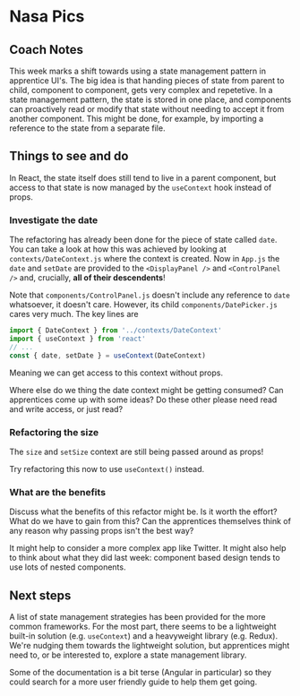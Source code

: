 # Nasa Pics

## Coach Notes

This week marks a shift towards using a state management pattern in apprentice
UI's. The big idea is that handing pieces of state from parent to child,
component to component, gets very complex and repetetive. In a state management
pattern, the state is stored in one place, and components can proactively read
or modify that state without needing to accept it from another component. This
might be done, for example, by importing a reference to the state from a
separate file.

## Things to see and do

In React, the state itself does still tend to live in a parent component, but
access to that state is now managed by the `useContext` hook instead of props.

### Investigate the date

The refactoring has already been done for the piece of state called `date`. You
can take a look at how this was achieved by looking at `contexts/DateContext.js`
where the context is created. Now in `App.js` the `date` and `setDate` are
provided to the `<DisplayPanel />` and `<ControlPanel />` and, crucially, **all
of their descendents**!

Note that `components/ControlPanel.js` doesn't include any reference to `date`
whatsoever, it doesn't care. However, its child `components/DatePicker.js` cares
very much. The key lines are

```js
import { DateContext } from '../contexts/DateContext'
import { useContext } from 'react'
// ...
const { date, setDate } = useContext(DateContext)
```

Meaning we can get access to this context without props.

Where else do we thing the date context might be getting consumed? Can
apprentices come up with some ideas? Do these other please need read and write
access, or just read?

### Refactoring the size

The `size` and `setSize` context are still being passed around as props!

Try refactoring this now to use `useContext()` instead.

### What are the benefits

Discuss what the benefits of this refactor might be. Is it worth the effort?
What do we have to gain from this? Can the apprentices themselves think of any
reason why passing props isn't the best way?

It might help to consider a more complex app like Twitter. It might also help to
think about what they did last week: component based design tends to use lots of
nested components.

## Next steps

A list of state management strategies has been provided for the more common
frameworks. For the most part, there seems to be a lightweight built-in solution
(e.g. `useContext`) and a heavyweight library (e.g. Redux). We're nudging them
towards the lightweight solution, but apprentices might need to, or be
interested to, explore a state management library.

Some of the documentation is a bit terse (Angular in particular) so they could
search for a more user friendly guide to help them get going.
